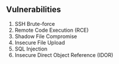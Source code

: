 ## Vulnerabilities

1. SSH Brute-force
2. Remote Code Execution (RCE)
3. Shadow File Compromise
4. Insecure File Upload
5. SQL Injection
6. Insecure Direct Object Reference (IDOR)

